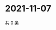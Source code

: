 # 2021-11-07

共 0 条

<!-- BEGIN WEIBO -->
<!-- 最后更新时间 Sun Nov 07 2021 02:16:10 GMT+0800 (China Standard Time) -->

<!-- END WEIBO -->
